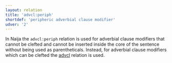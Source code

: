 ```yaml
---
layout: relation
title: 'advcl:periph'
shortdef: 'peripheric adverbial clause modifier'
udver: '2'
---
```


In Naija the `advcl:periph` relation is used for adverbial clause modifiers that cannot be clefted and cannot be inserted inside the core of the sentence without being used as parentheticals. Instead, for adverbial clause modifiers which can be clefted the [advcl]() relation is used.
<!-- Interlanguage links updated Út zář 29 18:41:05 CEST 2020 -->
